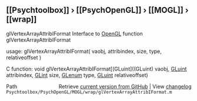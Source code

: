 ## [[Psychtoolbox]] &#8250; [[PsychOpenGL]] &#8250; [[MOGL]] &#8250; [[wrap]]

glVertexArrayAttribIFormat  Interface to [OpenGL](OpenGL) function glVertexArrayAttribIFormat  
  
usage:  glVertexArrayAttribIFormat( vaobj, attribindex, size, type, relativeoffset )  
  
C function:  void glVertexArrayAttribIFormat[(GLuint]((GLuint) vaobj, [GLuint](GLuint) attribindex, [GLint](GLint) size, [GLenum](GLenum) type, [GLuint](GLuint) relativeoffset)  




<div class="code_header" style="text-align:right;">
  <span style="float:left;">Path&nbsp;&nbsp;</span> <span class="counter">Retrieve <a href=
  "https://raw.github.com/Psychtoolbox-3/Psychtoolbox-3/beta/Psychtoolbox/PsychOpenGL/MOGL/wrap/glVertexArrayAttribIFormat.m">current version from GitHub</a> | View <a href=
  "https://github.com/Psychtoolbox-3/Psychtoolbox-3/commits/beta/Psychtoolbox/PsychOpenGL/MOGL/wrap/glVertexArrayAttribIFormat.m">changelog</a></span>
</div>
<div class="code">
  <code>Psychtoolbox/PsychOpenGL/MOGL/wrap/glVertexArrayAttribIFormat.m</code>
</div>

